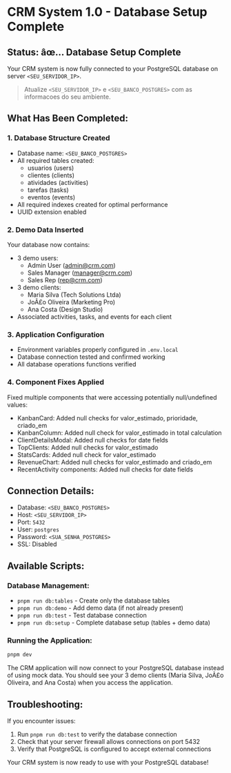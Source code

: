 ﻿# CRM System 1.0 - Database Setup Complete

## Status: âœ… Database Setup Complete

Your CRM system is now fully connected to your PostgreSQL database on server `<SEU_SERVIDOR_IP>`.

> Atualize `<SEU_SERVIDOR_IP>` e `<SEU_BANCO_POSTGRES>` com as informacoes do seu ambiente.

## What Has Been Completed:

### 1. Database Structure Created
- Database name: `<SEU_BANCO_POSTGRES>`
- All required tables created:
  - usuarios (users)
  - clientes (clients) 
  - atividades (activities)
  - tarefas (tasks)
  - eventos (events)
- All required indexes created for optimal performance
- UUID extension enabled

### 2. Demo Data Inserted
Your database now contains:
- 3 demo users:
  - Admin User (admin@crm.com)
  - Sales Manager (manager@crm.com)
  - Sales Rep (rep@crm.com)
- 3 demo clients:
  - Maria Silva (Tech Solutions Ltda)
  - JoÃ£o Oliveira (Marketing Pro)
  - Ana Costa (Design Studio)
- Associated activities, tasks, and events for each client

### 3. Application Configuration
- Environment variables properly configured in `.env.local`
- Database connection tested and confirmed working
- All database operations functions verified

### 4. Component Fixes Applied
Fixed multiple components that were accessing potentially null/undefined values:
- KanbanCard: Added null checks for valor_estimado, prioridade, criado_em
- KanbanColumn: Added null check for valor_estimado in total calculation
- ClientDetailsModal: Added null checks for date fields
- TopClients: Added null checks for valor_estimado
- StatsCards: Added null check for valor_estimado
- RevenueChart: Added null checks for valor_estimado and criado_em
- RecentActivity components: Added null checks for date fields

## Connection Details:
- Database: `<SEU_BANCO_POSTGRES>`
- Host: `<SEU_SERVIDOR_IP>`
- Port: `5432`
- User: `postgres`
- Password: `<SUA_SENHA_POSTGRES>`
- SSL: Disabled

## Available Scripts:

### Database Management:
- `pnpm run db:tables` - Create only the database tables
- `pnpm run db:demo` - Add demo data (if not already present)
- `pnpm run db:test` - Test database connection
- `pnpm run db:setup` - Complete database setup (tables + demo data)

### Running the Application:
```bash
pnpm dev
```

The CRM application will now connect to your PostgreSQL database instead of using mock data. You should see your 3 demo clients (Maria Silva, JoÃ£o Oliveira, and Ana Costa) when you access the application.

## Troubleshooting:
If you encounter issues:
1. Run `pnpm run db:test` to verify the database connection
2. Check that your server firewall allows connections on port 5432
3. Verify that PostgreSQL is configured to accept external connections

Your CRM system is now ready to use with your PostgreSQL database!
